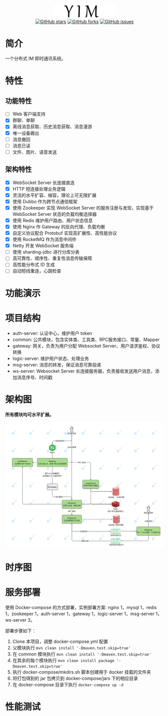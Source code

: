 <div align="center">
    <a href=""> <img src="./doc/img/logo.png" style="width:200px"></a>
</div>

<div align="center">
    <a href=""> <img alt="GitHub stars" src="https://img.shields.io/github/stars/mvbbb/yim?style=social"></a>
    <a href=""> <img alt="GitHub forks" src="https://img.shields.io/github/forks/mvbbb/yim?style=social"></a>
    <a href=""> <img alt="GitHub issues" src="https://img.shields.io/github/issues-raw/mvbbb/yim?style=social"></a>
</div>

# 简介

一个分布式 IM 即时通讯系统。

# 特性

## 功能特性

- [ ] Web 客户端支持
- [x] 群聊、单聊
- [x] 离线消息获取、历史消息获取、消息漫游
- [x] 唯一设备踢出
- [ ] 消息撤回
- [ ] 消息已读
- [ ] 文件、图片、语音发送

## 架构特性

- [x] WebSocket Server 长连接直连
- [x] HTTP 短连接处理业务逻辑
- [x] 灵活的水平扩容、缩容，理论上可无限扩展
- [x] 使用 Dubbo 作为跨节点通信框架
- [x] 使用 Zookeeper 实现 WebSocket Server 的服务注册与发现，实现基于 WebSocket Server 状态的负载均衡选择器
- [x] 使用 Redis 维护用户路由、用户状态信息
- [x] 使用 Nginx 作 Gateway 的反向代理、负载均衡
- [x] 自定义协议配合 Protobuf 实现高扩展性、高性能协议
- [x] 使用 RocketMQ 作为消息中间件
- [x] Netty 开发 WebSocket 服务端
- [ ] 使用 sharding-jdbc 进行分库分表
- [ ] 高可靠性、顺序性、重复性消息传输保障
- [ ] 高性能分布式 ID 生成
- [ ] 自动短线重连，心跳检查

# 功能演示

# 项目结构

- auth-server: 认证中心，维护用户 token
- common: 公共模块，包含实体类、工具类、RPC服务接口、常量、Mapper
- gateway: 网关，负责为用户分配 Websocket Server、用户请求鉴权、协议转换
- logic-server: 维护用户状态、处理业务
- msg-server: 消息的转发，保证消息可靠投递
- ws-server: Websocket Server 长连接服务器，负责接收发送用户消息，添加消息序号、时间戳

# 架构图

**所有模块均可水平扩展。**

![](doc/img/架构图.png)

# 时序图

# 服务部署

使用 Docker-compose 的方式部署，实例部署方案: nginx 1，mysql 1，redis 1，zookeeper 1，auth-server 1，gateway 1，logic-server 1，msg-server
1，ws-server 3。

部署步骤如下：

1. Clone 本项目，调整 docker-compose.yml 配置
2. 父模块执行 `mvn clean install '-Dmaven.test.skip=true'`
3. 在 common 模块执行 `mvn clean install '-Dmaven.test.skip=true'`
4. 在其余的每个模块执行 `mvn clean install package '-Dmaven.test.skip=true'`
5. 执行 docker-compose/mkdirs.sh 脚本创建用于 docker 挂载的文件夹
6. 将打包得到的 jar 包拷贝到 docker-compose/jars 下的相应目录
7. 在 docker-compose 目录下执行 `docker-compose up -d`

# 性能测试
